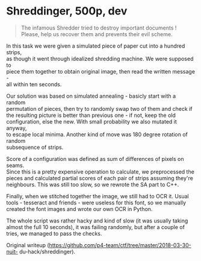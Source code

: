 # Shreddinger, 500p, dev

> The infamous Shredder tried to destroy important documents ! Please, help us
> recover them and prevents their evil scheme.

In this task we were given a simulated piece of paper cut into a hundred
strips,  
as though it went through idealized shredding machine. We were supposed to  
piece them together to obtain original image, then read the written message -  
all within ten seconds.

Our solution was based on simulated annealing - basicly start with a random  
permutation of pieces, then try to randomly swap two of them and check if  
the resulting picture is better than previous one - if not, keep the old  
configuration, else the new. With small probability we also mutated it anyway,  
to escape local minima. Another kind of move was 180 degree rotation of random  
subsequence of strips.

Score of a configuration was defined as sum of differences of pixels on seams.  
Since this is a pretty expensive operation to calculate, we preprocessed the  
pieces and calculated partial scores of each pair of strips assuming they're  
neighbours. This was still too slow, so we rewrote the SA part to C++.

Finally, when we stitched together the image, we still had to OCR it. Usual  
tools - tesseract and friends - were useless for this font, so we manually  
created the font images and wrote our own OCR in Python.

The whole script was rather hacky and kind of slow (it was usually taking  
almost the full 10 seconds), it was failing randomly, but after a couple of  
tries, we managed to pass the checks.  

Original writeup (https://github.com/p4-team/ctf/tree/master/2018-03-30-nuit-
du-hack/shreddinger).